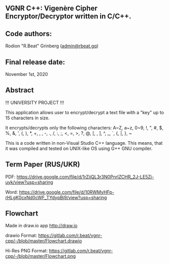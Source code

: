 VGNR C++: 
Vigenère Cipher Encryptor/Decryptor written in C/C++. 
------------------------------------

Code authors:
---------------------
Rodion "R.Beat" Grinberg (<admin@rbeat.gq>)

Final release date:
-----------------------
November 1st, 2020

Abstract
----------------------
!!! UNIVERSITY PROJECT !!!

This application allows user to encrypt/decrypt a text file with a "key" up to 15 characters in size.

It encrypts/decrypts only the following characters: 
A~Z, a~z, 0~9, !, ", #, $, %, &, ', (, ), *, +, , , -, ., /, :, ;, <, =, >, ?, @, [, \, ], ^, _, `, {, |, }, ~

This is a code written in non-Visual Studio C++ language.
This means, that it was compiled and tested on UNIX-like OS using G++ GNU compiler.

Term Paper (RUS/UKR)
----------------------
PDF:    https://drive.google.com/file/d/1rZijQL3r3N0PnrlZCHR_2J-LE5Zj-uyk/view?usp=sharing

Word:   https://drive.google.com/file/d/10RWMyHFp-rHLgK0cxNd0cWF_TYdypBj9/view?usp=sharing


Flowchart
----------------------
Made in draw.io app <http://draw.io>

drawio Format:      https://gitlab.com/r.beat/vgnr-cpp/-/blob/master/Flowchart.drawio

Hi-Res PNG Format:  https://gitlab.com/r.beat/vgnr-cpp/-/blob/master/Flowchart.png